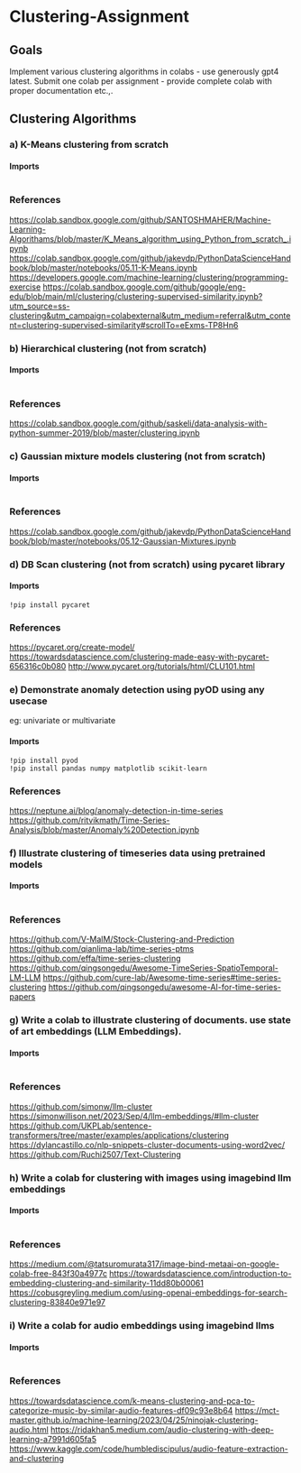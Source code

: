 # Clustering-Assignment
## Goals
Implement various clustering algorithms in colabs - use generously gpt4 latest. Submit one colab per assignment - provide complete colab with proper documentation etc.,. 

## Clustering Algorithms
### a) K-Means clustering from scratch
#### Imports
```
```
### References
https://colab.sandbox.google.com/github/SANTOSHMAHER/Machine-Learning-Algorithams/blob/master/K_Means_algorithm_using_Python_from_scratch_.ipynb
https://colab.sandbox.google.com/github/jakevdp/PythonDataScienceHandbook/blob/master/notebooks/05.11-K-Means.ipynb
https://developers.google.com/machine-learning/clustering/programming-exercise
https://colab.sandbox.google.com/github/google/eng-edu/blob/main/ml/clustering/clustering-supervised-similarity.ipynb?utm_source=ss-clustering&utm_campaign=colabexternal&utm_medium=referral&utm_content=clustering-supervised-similarity#scrollTo=eExms-TP8Hn6

 

### b) Hierarchical clustering (not from scratch)
#### Imports
```
```
### References
https://colab.sandbox.google.com/github/saskeli/data-analysis-with-python-summer-2019/blob/master/clustering.ipynb

### c) Gaussian mixture models clustering (not from scratch)
#### Imports
```
```
### References
https://colab.sandbox.google.com/github/jakevdp/PythonDataScienceHandbook/blob/master/notebooks/05.12-Gaussian-Mixtures.ipynb

 

### d) DB Scan clustering (not from scratch) using pycaret library 
#### Imports
```
!pip install pycaret
```
### References
https://pycaret.org/create-model/ 
https://towardsdatascience.com/clustering-made-easy-with-pycaret-656316c0b080
http://www.pycaret.org/tutorials/html/CLU101.html

### e) Demonstrate anomaly detection using pyOD using any usecase
eg: univariate or multivariate 
#### Imports
```
!pip install pyod
!pip install pandas numpy matplotlib scikit-learn
```
### References 
https://neptune.ai/blog/anomaly-detection-in-time-series 
https://github.com/ritvikmath/Time-Series-Analysis/blob/master/Anomaly%20Detection.ipynb 

 

### f) Illustrate clustering of timeseries data using pretrained models 
#### Imports
```
```
### References
https://github.com/V-MalM/Stock-Clustering-and-Prediction
https://github.com/qianlima-lab/time-series-ptms
https://github.com/effa/time-series-clustering
https://github.com/qingsongedu/Awesome-TimeSeries-SpatioTemporal-LM-LLM
https://github.com/cure-lab/Awesome-time-series#time-series-clustering
https://github.com/qingsongedu/awesome-AI-for-time-series-papers

 

### g) Write a colab to illustrate clustering  of documents. use state of art embeddings (LLM Embeddings).
#### Imports
```
```
### References
https://github.com/simonw/llm-cluster
https://simonwillison.net/2023/Sep/4/llm-embeddings/#llm-cluster
https://github.com/UKPLab/sentence-transformers/tree/master/examples/applications/clustering
https://dylancastillo.co/nlp-snippets-cluster-documents-using-word2vec/
https://github.com/Ruchi2507/Text-Clustering

 

### h) Write a colab for clustering with images using imagebind llm embeddings 
#### Imports
```
```
### References
https://medium.com/@tatsuromurata317/image-bind-metaai-on-google-colab-free-843f30a4977c
https://towardsdatascience.com/introduction-to-embedding-clustering-and-similarity-11dd80b00061 
https://cobusgreyling.medium.com/using-openai-embeddings-for-search-clustering-83840e971e97 

### i) Write a colab for audio embeddings using imagebind llms
#### Imports
```
```
### References
https://towardsdatascience.com/k-means-clustering-and-pca-to-categorize-music-by-similar-audio-features-df09c93e8b64
https://mct-master.github.io/machine-learning/2023/04/25/ninojak-clustering-audio.html 
https://ridakhan5.medium.com/audio-clustering-with-deep-learning-a7991d605fa5 
https://www.kaggle.com/code/humblediscipulus/audio-feature-extraction-and-clustering

 

